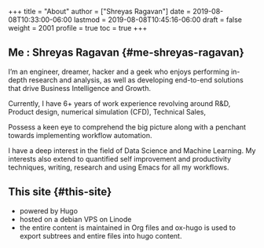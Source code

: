 +++
title = "About"
author = ["Shreyas Ragavan"]
date = 2019-08-08T10:33:00-06:00
lastmod = 2019-08-08T10:45:16-06:00
draft = false
weight = 2001
profile = true
toc = true
+++

## Me : Shreyas Ragavan {#me-shreyas-ragavan}

I’m an engineer, dreamer, hacker and a geek who enjoys performing in-depth research and analysis, as well as developing end-to-end solutions that drive Business Intelligence and Growth.

Currently, I have 6+ years of work experience revolving around R&D, Product design, numerical simulation (CFD), Technical Sales,

Possess a keen eye to comprehend the big picture along with a penchant towards implementing workflow automation.

I have a deep interest in the field of Data Science and Machine Learning. My interests also extend to quantified self improvement and productivity techniques, writing, research and using Emacs for all my workflows.


## This site {#this-site}

-   powered by Hugo
-   hosted on a debian VPS on Linode
-   the entire content is maintained in Org files and ox-hugo is used to export subtrees and entire files into hugo content.
